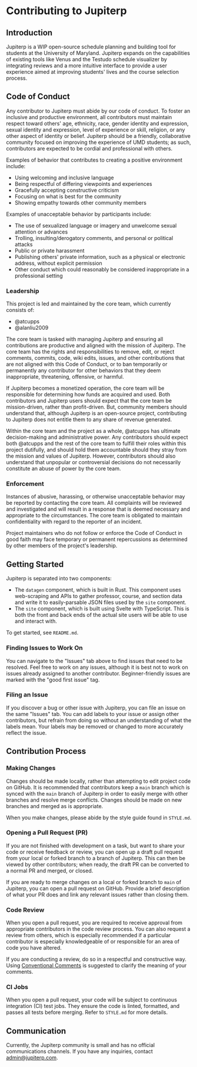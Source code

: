 # Contributing to Jupiterp

## Introduction
Jupiterp is a WIP open-source schedule planning and building tool for students at the University of Maryland. Jupiterp expands on the capabilities of existing tools like Venus and the Testudo schedule visualizer by integrating reviews and a more intuitive interface to provide a user experience aimed at improving students' lives and the course selection process.

## Code of Conduct

Any contributor to Jupiterp must abide by our code of conduct. To foster an inclusive and productive environment, all contributors must maintain respect toward others' age, ethnicity, race, gender identity and expression, sexual identity and expression, level of experience or skill, religion, or any other aspect of identity or belief. Jupiterp should be a friendly, collaborative community focused on improving the experience of UMD students; as such, contributors are expected to be cordial and professional with others.

Examples of behavior that contributes to creating a positive environment include:

-   Using welcoming and inclusive language
-   Being respectful of differing viewpoints and experiences
-   Gracefully accepting constructive criticism
-   Focusing on what is best for the community
-   Showing empathy towards other community members

Examples of unacceptable behavior by participants include:

-   The use of sexualized language or imagery and unwelcome sexual attention or advances
-   Trolling, insulting/derogatory comments, and personal or political attacks
-   Public or private harassment
-   Publishing others' private information, such as a physical or electronic address, without explicit permission
-   Other conduct which could reasonably be considered inappropriate in a professional setting

### Leadership

This project is led and maintained by the core team, which currently consists of:
- @atcupps
- @alanliu2009

The core team is tasked with managing Jupiterp and ensuring all contributions are productive and aligned with the mission of Jupiterp. The core team has the rights and responsibilities to remove, edit, or reject comments, commits, code, wiki edits, issues, and other contributions that are not aligned with this Code of Conduct, or to ban temporarily or permanently any contributor for other behaviors that they deem inappropriate, threatening, offensive, or harmful.

If Jupiterp becomes a monetized operation, the core team will be responsible for determining how funds are acquired and used. Both contributors and Jupiterp users should expect that the core team be mission-driven, rather than profit-driven. But, community members should understand that, although Jupiterp is an open-source project, contributing to Jupiterp does not entitle them to any share of revenue generated.

Within the core team and the project as a whole, @atcupps has ultimate decision-making and administrative power. Any contributors should expect both @atcupps and the rest of the core team to fulfill their roles within this project dutifully, and should hold them accountable should they stray from the mission and values of Jupiterp. However, contributors should also understand that unpopular or controversial decisions do not necessarily constitute an abuse of power by the core team.

### Enforcement

Instances of abusive, harassing, or otherwise unacceptable behavior may be reported by contacting the core team. All complaints will be reviewed and investigated and will result in a response that is deemed necessary and appropriate to the circumstances. The core team is obligated to maintain confidentiality with regard to the reporter of an incident.

Project maintainers who do not follow or enforce the Code of Conduct in good faith may face temporary or permanent repercussions as determined by other members of the project's leadership.

## Getting Started

Jupiterp is separated into two components:
- The `datagen` component, which is built in Rust. This component uses web-scraping and APIs to gather professor, course, and section data and write it to easily-parsable JSON files used by the `site` component.
- The `site` component, which is built using Svelte with TypeScript. This is both the front and back ends of the actual site users will be able to use and interact with.

To get started, see `README.md`.

### Finding Issues to Work On

You can navigate to the "Issues" tab above to find issues that need to be resolved. Feel free to work on any issues, although it is best not to work on issues already assigned to another contributor. Beginner-friendly issues are marked with the "good first issue" tag.

### Filing an Issue

If you discover a bug or other issue with Jupiterp, you can file an issue on the same "Issues" tab. You can add labels to your issue or assign other contributors, but refrain from doing so without an understanding of what the labels mean. Your labels may be removed or changed to more accurately reflect the issue.

## Contribution Process

### Making Changes

Changes should be made locally, rather than attempting to edit project code on GitHub. It is recommended that contributors keep a `main` branch which is synced with the `main` branch of Jupiterp in order to easily merge with other branches and resolve merge conflicts. Changes should be made on new branches and merged as is appropriate.

When you make changes, please abide by the style guide found in `STYLE.md`.

### Opening a Pull Request (PR)

If you are not finished with development on a task, but want to share your code or receive feedback or review, you can open up a draft pull request from your local or forked branch to a branch of Jupiterp. This can then be viewed by other contributors; when ready, the draft PR can be converted to a normal PR and merged, or closed.

If you are ready to merge changes on a local or forked branch to `main` of Jupiterp, you can open a pull request on GitHub. Provide a brief description of what your PR does and link any relevant issues rather than closing them.

### Code Review

When you open a pull request, you are required to receive approval from appropriate contributors in the code review process. You can also request a review from others, which is especially recommended if a particular contributor is especially knowledgeable of or responsible for an area of code you have altered.

If you are conducting a review, do so in a respectful and constructive way. Using [Conventional Comments](https://conventionalcomments.org/) is suggested to clarify the meaning of your comments.

### CI Jobs

When you open a pull request, your code will be subject to continuous integration (CI) test jobs. They ensure the code is linted, formatted, and passes all tests before merging. Refer to `STYLE.md` for more details.

## Communication

Currently, the Jupiterp community is small and has no official communications channels. If you have any inquiries, contact admin@jupiterp.com.

